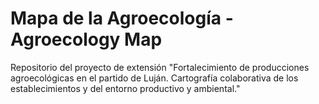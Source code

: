 # Mapa de la Agroecología - Agroecology Map

Repositorio del proyecto de extensión "Fortalecimiento de producciones 
agroecológicas en el partido de Luján. 
Cartografía colaborativa de los establecimientos
y del entorno productivo y ambiental."
